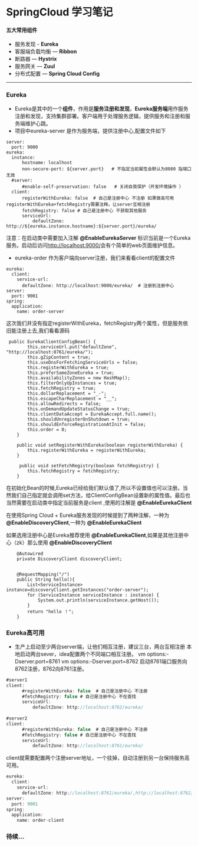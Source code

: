 # SpringCloud 学习笔记



#### 五大常用组件

- 服务发现 - **Eureka**
- 客服端负载均衡 — **Ribbon**
- 断路器 — **Hystrix**
- 服务网关 — **Zuul**
- 分布式配置 — **Spring Cloud Config**

---





### Eureka

- Eureka是其中的一个**组件**，作用是**服务注册和发现**，**Eureka服务端**用作服务注册和发现，支持集群部署。客户端用于处理服务逻辑，提供服务和注册和服务端维护心跳。</br>
- 项目中eureka-server 是作为服务端，提供注册中心,配置文件如下

```
server:
  port: 9000
eureka:
  instance:
      hostname: localhost
      non-secure-port: ${server.port}   # 不指定当前属性会默认为8080 指端口无效
  #server:
      #enable-self-preservation: false   # 关闭自我保护（开发环境操作 ）
  client:
      registerWithEureka: false  # 自己是注册中心 不注册 如果做高可用 registerWithEureka+fetchRegistry需要注释。让server互相注册
      fetchRegistry: false # 自己是注册中心 不获取其他服务
      serviceUrl:
          defaultZone: http://${eureka.instance.hostname}:${server.port}/eureka/
```

注意：在启动类中需要加入注解 **@EnableEurekaServer**  标识当前是一个Eureka服务。启动后访问[http://localhost:9000/](https://note.youdao.com/)会有个简单的web页面维护信息。</br>

- eureka-order 作为客户端向server注册，我们来看看client的配置文件

```
eureka:
  client:
    service-url:
      defaultZone: http://localhost:9000/eureka/  # 注册到注册中心
server:
  port: 9001
spring:
  application:
    name: order-server
```
这次我们并没有指定registerWithEureka，fetchRegistry两个属性，但是服务依旧能注册上去,我们看看源码

```
 public EurekaClientConfigBean() {
        this.serviceUrl.put("defaultZone", "http://localhost:8761/eureka/");
        this.gZipContent = true;
        this.useDnsForFetchingServiceUrls = false;
        this.registerWithEureka = true;
        this.preferSameZoneEureka = true;
        this.availabilityZones = new HashMap();
        this.filterOnlyUpInstances = true;
        this.fetchRegistry = true;
        this.dollarReplacement = "_-";
        this.escapeCharReplacement = "__";
        this.allowRedirects = false;
        this.onDemandUpdateStatusChange = true;
        this.clientDataAccept = EurekaAccept.full.name();
        this.shouldUnregisterOnShutdown = true;
        this.shouldEnforceRegistrationAtInit = false;
        this.order = 0;
    }
    
    public void setRegisterWithEureka(boolean registerWithEureka) {
        this.registerWithEureka = registerWithEureka;
    }
    
     public void setFetchRegistry(boolean fetchRegistry) {
        this.fetchRegistry = fetchRegistry;
    }
```
在初始化Bean的时候,Eureka已经给我们默认值了,所以不设置值也可以注册。当然我们自己指定就会调用set方法，给ClientConfigBean设置新的属性值。最后也当然需要在启动类中指定当前服务是client ,使用的注解是 **@EnableEurekaClient** 

在使用Spring Cloud + Eureka服务发现的时候提到了两种注解，一种为 **@EnableDiscoveryClient**,一种为 **@EnableEurekaClient**

如果选用注册中心是Eureka推荐使用 **@EnableEurekaClient**,如果是其他注册中心（zk）那么使用 **@EnableDiscoveryClient**

```
    @Autowired
    private DiscoveryClient discoveryClient;


    @RequestMapping("/")
    public String hello(){
        List<ServiceInstance> instance=discoveryClient.getInstances("order-server");
        for (ServiceInstance serviceInstance : instance) {
            System.out.println(serviceInstance.getHost());
        }
        return "hello ！";
    }
```
### Eureka高可用
- 生产上启动至少两台server端，让他们相互注册，建议三台，两台互相注册
本地启动两台sever，idea配置两个不同端口相互注册。
vm options:-Dserver.port=8761
vm options:-Dserver.port=8762
启动8761端口服务向8762注册，8762向8761注册。
```javascript
#server1
client:
      #registerWithEureka: false  # 自己是注册中心 不注册
      #fetchRegistry: false # 自己是注册中心 不在查找
      serviceUrl:
          defaultZone: http://localhost:8762/eureka/
		  
#server2
client:
      #registerWithEureka: false  # 自己是注册中心 不注册
      #fetchRegistry: false # 自己是注册中心 不在查找
      serviceUrl:
          defaultZone: http://localhost:8761/eureka/		  
```

client就需要配置两个注册server地址，一个挂掉，自动注册到另一台保持服务高可用。
```javascript
eureka:
  client:
    service-url:
      defaultZone: http://localhost:8761/eureka/,http://localhost:8762/eureka/  # 注册到注册中心
server:
  port: 9001
spring:
  application:
    name: order-client
```
### 待续...

        


